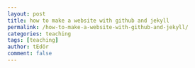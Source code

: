 ```yaml
---
layout: post
title: how to make a website with github and jekyll
permalink: /how-to-make-a-website-with-github-and-jekyll/
categories: teaching
tags: [teaching]
author: tEdör
comment: false
---
```


<!--
1. GitHub
1.1 edit in Github
1.2 edit on locahost and push with GitHub Desktop

2. Localhost development with Jekyll
2.1 new OS (Sierra and Mojave) - make space
2.2 install Jekyll
2.3. push with GiHub Desktop

to test:
tedortea.com
keystonelinguistics.com

yanxi's themes:
https://jekyllthemes.io/theme/flex
https://liabogoev.com/project-type/web-design/
https://jekyllthemes.io/theme/folio
https://jekyllthemes.io/theme/compass
https://jekyll-themes.com/cards-jekyll-template/
https://jekyll-themes.com/swiss/
https://alshedivat.github.io/al-folio/
https://aweekj.github.io/Kiko-plus/
https://heiswayi.github.io/thinkspace/
http://alexanderussell.org/progress-for-jekyll/#
http://www.unix-lab.org/voyager/
http://mattcouchman.co.uk/jekyll-resume/


-->
